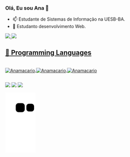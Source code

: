  ### Olá, Eu sou Ana 👋


- 📫 Estudante de Sistemas de Informação na UESB-BA.
- 🌱 Estudanto desenvolvimento Web.

<div>
  <a href="https://github.com/Anamacario">
  <img height="180em" src="https://github-readme-stats.vercel.app/api?username=Anamacario&show_icons=true&theme=dracula&include_all_commits=true&count_private=true"/>
  <img height="120em" src="https://github-readme-stats.vercel.app/api/top-langs/?username=Anamacario&layout=compact&langs_count=20&theme=dracula"/>
</div>

## 🎯 Programming Languages  
  
<div style="display: inline_block"><br>
  <img align="center" alt="Anamacario" height="60" width="60" src="https://cdn.jsdelivr.net/gh/devicons/devicon/icons/html5/html5-original.svg" >
  <img align="center" alt="Anamacario" height="60" width="60" src="https://cdn.jsdelivr.net/gh/devicons/devicon/icons/css3/css3-original.svg" > 
  <img align="center" alt="Anamacario" height="60" width="60" src="https://cdn.jsdelivr.net/gh/devicons/devicon/icons/javascript/javascript-original.svg" >
</div>

##
  
<div> 
    <a href="anacarlamacario12@gmail.com" target="_blank"><img src="https://img.shields.io/badge/Gmail-D14836?style=for-the-badge&logo=gmail&logoColor=white" target="_blank"></a>
    <a href="https://www.instagram.com/the_anaa/" target="_blank"><img src="https://img.shields.io/badge/Instagram-E4405F?style=for-the-badge&logo=instagram&logoColor=white" target="_blank"></a>
    <a href="https://www.linkedin.com/in/ana-mac%C3%A1rio-2007b3114/" target="_blank"><img src="https://img.shields.io/badge/LinkedIn-0077B5?style=for-the-badge&logo=linkedin&logoColor=white" target="_blank"></a>
    
    
  </div>
  
![Snake animation](https://github.com/Anamacario/Anamacario/blob/output/github-contribution-grid-snake.svg)
